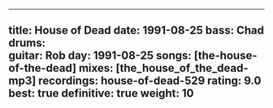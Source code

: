 
---
title: House of Dead
date: 1991-08-25
bass:	Chad
drums:	
guitar:	Rob
day: 1991-08-25
songs: [the-house-of-the-dead]
mixes: [the_house_of_the_dead-mp3]
recordings: house-of-dead-529
rating: 9.0
best: true
definitive: true
weight: 10
---
